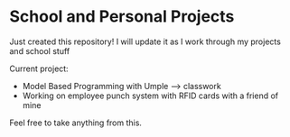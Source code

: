 # School and Personal Projects

Just created this repository!
I will update it as I work through my projects and school stuff

Current project:
- Model Based Programming with Umple --> classwork
- Working on employee punch system with RFID cards with a friend of mine

Feel free to take anything from this.
